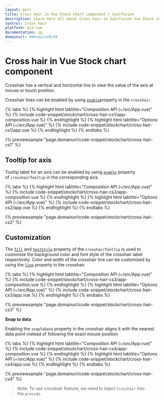 ```yaml
---
layout: post
title: Cross hair in Vue Stock chart component | Syncfusion
description: Learn here all about Cross hair in Syncfusion Vue Stock chart component of Syncfusion Essential JS 2 and more.
control: Cross hair 
platform: ej2-vue
documentation: ug
domainurl: ##DomainURL##
---
```


# Cross hair in Vue Stock chart component

Crosshair has a vertical and horizontal line to view the value of the axis at mouse or touch position.

Crosshair lines can be enabled by using [`enable`](https://ej2.syncfusion.com/vue/documentation/api/chart/crosshairSettingsModel/#enable-boolean)property in the `crosshair`.

{% tabs %}
{% highlight html tabtitle="Composition API (~/src/App.vue)" %}
{% include code-snippet/stockchart/cross-hair-cs1/app-composition.vue %}
{% endhighlight %}
{% highlight html tabtitle="Options API (~/src/App.vue)" %}
{% include code-snippet/stockchart/cross-hair-cs1/app.vue %}
{% endhighlight %}
{% endtabs %}
        
{% previewsample "page.domainurl/code-snippet/stockchart/cross-hair-cs1" %}

## Tooltip for axis

Tooltip label for an axis can be enabled by using [`enable`](https://ej2.syncfusion.com/vue/documentation/api/chart/crosshairSettingsModel/#enable-boolean) property of `crosshairTooltip` in the corresponding axis.

{% tabs %}
{% highlight html tabtitle="Composition API (~/src/App.vue)" %}
{% include code-snippet/stockchart/cross-hair-cs2/app-composition.vue %}
{% endhighlight %}
{% highlight html tabtitle="Options API (~/src/App.vue)" %}
{% include code-snippet/stockchart/cross-hair-cs2/app.vue %}
{% endhighlight %}
{% endtabs %}
        
{% previewsample "page.domainurl/code-snippet/stockchart/cross-hair-cs2" %}

## Customization

The [`fill`](https://ej2.syncfusion.com/vue/documentation/api/chart/crosshairSettingsModel/#fill-string) and [`textStyle`](https://ej2.syncfusion.com/vue/documentation/api/chart/crosshairSettingsModel/#textstyle-fontmodel) property of the `crosshairTooltip` is used to customize the background color and font style of the crosshair label respectively. Color and width of the crosshair line can be customized by using the [`line`](https://ej2.syncfusion.com/vue/documentation/api/chart/crosshairSettingsModel/#line-bordermodel) property in the crosshair.

{% tabs %}
{% highlight html tabtitle="Composition API (~/src/App.vue)" %}
{% include code-snippet/stockchart/cross-hair-cs3/app-composition.vue %}
{% endhighlight %}
{% highlight html tabtitle="Options API (~/src/App.vue)" %}
{% include code-snippet/stockchart/cross-hair-cs3/app.vue %}
{% endhighlight %}
{% endtabs %}
        
{% previewsample "page.domainurl/code-snippet/stockchart/cross-hair-cs3" %}

**Snap to data**

Enabling the `snapToData` property in the crosshair aligns it with the nearest data point instead of following the exact mouse position.

{% tabs %}
{% highlight html tabtitle="Composition API (~/src/App.vue)" %}
{% include code-snippet/stockchart/cross-hair-cs4/app-composition.vue %}
{% endhighlight %}
{% highlight html tabtitle="Options API (~/src/App.vue)" %}
{% include code-snippet/stockchart/cross-hair-cs4/app.vue %}
{% endhighlight %}
{% endtabs %}
        
{% previewsample "page.domainurl/code-snippet/stockchart/cross-hair-cs4" %}

>Note: To use crosshair feature, we need to inject `Crosshair` into the `provide`.